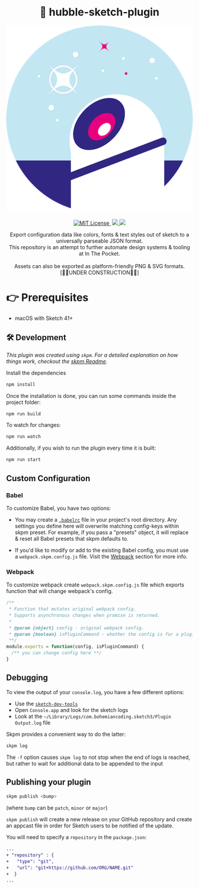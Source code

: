 <div align="center">
  <h1 align="center">🔭 hubble-sketch-plugin</h1>

  <img src="assets/icon.png" alt="Hubble logo" />

  <p>
    <a href='./LICENSE'>
      <img src="https://badgen.net/badge/license/MIT/blue" alt="MIT License">
    </a>
    <img src="https://badgen.net/badge/platform/macOS?icon=apple" alt="" />
    <a href="https://github.com/inthepocket/hubble-sketch-plugin/releases">
      <img src="https://badgen.net/github/releases/inthepocket/hubble-sketch-plugin" />
    </a>
    <img src="https://badgen.net/github/last-commit/inthepocket/hubble-sketch-plugin" />
  </p>

  <p>
    Export configuration data like colors, fonts & text styles out of sketch to a universally parseable JSON format.<br/>
    This repository is an attempt to further automate design systems & tooling at In The Pocket.<br/>
    <br/>
    Assets can also be exported as platform-friendly PNG & SVG formats.
    [👷‍♀️UNDER CONSTRUCTION👷‍♂️]
  </p>
</div>

# 👉 Prerequisites

- macOS with Sketch 41+

## 🛠 Development

_This plugin was created using `skpm`. For a detailed explanation on how things work, checkout the [skpm Readme](https://github.com/skpm/skpm/blob/master/README.md)._

Install the dependencies

```bash
npm install
```

Once the installation is done, you can run some commands inside the project folder:

```bash
npm run build
```

To watch for changes:

```bash
npm run watch
```

Additionally, if you wish to run the plugin every time it is built:

```bash
npm run start
```

## Custom Configuration

### Babel

To customize Babel, you have two options:

* You may create a [`.babelrc`](https://babeljs.io/docs/usage/babelrc) file in your project's root directory. Any settings you define here will overwrite matching config-keys within skpm preset. For example, if you pass a "presets" object, it will replace & reset all Babel presets that skpm defaults to.

* If you'd like to modify or add to the existing Babel config, you must use a `webpack.skpm.config.js` file. Visit the [Webpack](#webpack) section for more info.

### Webpack

To customize webpack create `webpack.skpm.config.js` file which exports function that will change webpack's config.

```js
/**
 * Function that mutates original webpack config.
 * Supports asynchronous changes when promise is returned.
 *
 * @param {object} config - original webpack config.
 * @param {boolean} isPluginCommand - whether the config is for a plugin command or a resource
 **/
module.exports = function(config, isPluginCommand) {
  /** you can change config here **/
}
```

## Debugging

To view the output of your `console.log`, you have a few different options:

* Use the [`sketch-dev-tools`](https://github.com/skpm/sketch-dev-tools)
* Open `Console.app` and look for the sketch logs
* Look at the `~/Library/Logs/com.bohemiancoding.sketch3/Plugin Output.log` file

Skpm provides a convenient way to do the latter:

```bash
skpm log
```

The `-f` option causes `skpm log` to not stop when the end of logs is reached, but rather to wait for additional data to be appended to the input

## Publishing your plugin

```bash
skpm publish <bump>
```

(where `bump` can be `patch`, `minor` or `major`)

`skpm publish` will create a new release on your GitHub repository and create an appcast file in order for Sketch users to be notified of the update.

You will need to specify a `repository` in the `package.json`:

```diff
...
+ "repository" : {
+   "type": "git",
+   "url": "git+https://github.com/ORG/NAME.git"
+  }
...
```
